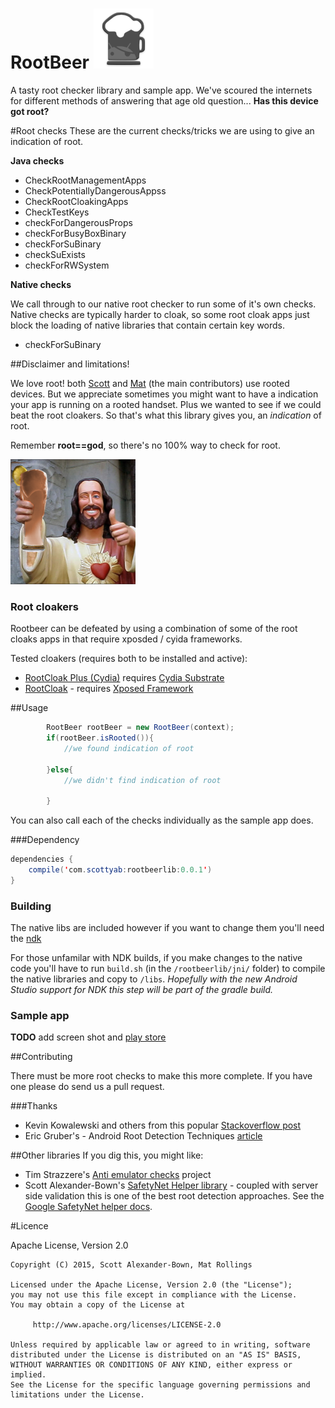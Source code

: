 # RootBeer ![image](./app/src/main/res/mipmap-xhdpi/ic_launcher.png)

A tasty root checker library and sample app. We've scoured the internets for different methods of answering that age old question... **Has this device got root?**  

#Root checks
These are the current checks/tricks we are using to give an indication of root.  

**Java checks**

* CheckRootManagementApps  
* CheckPotentiallyDangerousAppss
* CheckRootCloakingApps
* CheckTestKeys 
* checkForDangerousProps
* checkForBusyBoxBinary
* checkForSuBinary
* checkSuExists
* checkForRWSystem

**Native checks**

We call through to our native root checker to run some of it's own checks. Native checks are typically harder to cloak, so some root cloak apps just block the loading of native libraries that contain certain key words. 
 
* checkForSuBinary 


##Disclaimer and limitations!

We love root! both [Scott](https://github.com/scottyab) and [Mat](https://github.com/stealthcopter) (the main contributors) use rooted devices. But we appreciate sometimes you might want to have a indication your app is running on a rooted handset. Plus we wanted to see if we could beat the root cloakers. So that's what this library gives you, an *indication* of root. 

Remember **root==god**, so there's no 100% way to check for root.

<img src="./art/rootbeerjesus.png" width=200 />


### Root cloakers
Rootbeer can be defeated by using a combination of some of the root cloaks apps in that require xposded / cyida frameworks. 

Tested cloakers (requires both to be installed and active):

* [RootCloak Plus (Cydia)](https://play.google.com/store/apps/details?id=com.devadvance.rootcloakplus&hl=en_GB) requires [Cydia Substrate](http://play.google.com/store/apps/details?id=com.saurik.substrate)
* [RootCloak](http://repo.xposed.info/module/com.devadvance.rootcloak) - requires [Xposed Framework](http://repo.xposed.info/module/de.robv.android.xposed.installer)



##Usage


```java
        RootBeer rootBeer = new RootBeer(context);
        if(rootBeer.isRooted()){
            //we found indication of root

        }else{
            //we didn't find indication of root

        }

```

You can also call each of the checks individually as the sample app does. 

###Dependency

```java
dependencies {
    compile('com.scottyab:rootbeerlib:0.0.1')
}
```

### Building 
The native libs are included however if you want to change them you'll need the [ndk](https://developer.android.com/tools/sdk/ndk/index.html)

For those unfamilar with NDK builds, if you make changes to the native code you'll have to run `build.sh` (in the `/rootbeerlib/jni/` folder) to compile the native libraries and copy to `/libs`.  *Hopefully with the new Android Studio support for NDK this step will be part of the gradle build.* 


### Sample app

**TODO** add screen shot and [play store](https://play.google.com/store/apps/details?id=com.scottyab.rootbeer.sample)

##Contributing

There must be more root checks to make this more complete. If you have one please do send us a pull request.

###Thanks

* Kevin Kowalewski and others from this popular [Stackoverflow post](https://stackoverflow.com/questions/1101380/determine-if-running-on-a-rooted-device?rq=1)
* Eric Gruber's - Android Root Detection Techniques [article](https://blog.netspi.com/android-root-detection-techniques/)



##Other libraries
 If you dig this, you might like:
 
 * Tim Strazzere's [Anti emulator checks](https://github.com/strazzere/anti-emulator/) project
 * Scott Alexander-Bown's [SafetyNet Helper library](https://github.com/scottyab/safetynethelper) - coupled with server side validation this is one of the best root detection approaches. See the [Google SafetyNet helper docs](https://developer.android.com/training/safetynet/index.html).

#Licence


Apache License, Version 2.0



    Copyright (C) 2015, Scott Alexander-Bown, Mat Rollings

    Licensed under the Apache License, Version 2.0 (the "License");
    you may not use this file except in compliance with the License.
    You may obtain a copy of the License at

         http://www.apache.org/licenses/LICENSE-2.0

    Unless required by applicable law or agreed to in writing, software
    distributed under the License is distributed on an "AS IS" BASIS,
    WITHOUT WARRANTIES OR CONDITIONS OF ANY KIND, either express or implied.
    See the License for the specific language governing permissions and
    limitations under the License.

